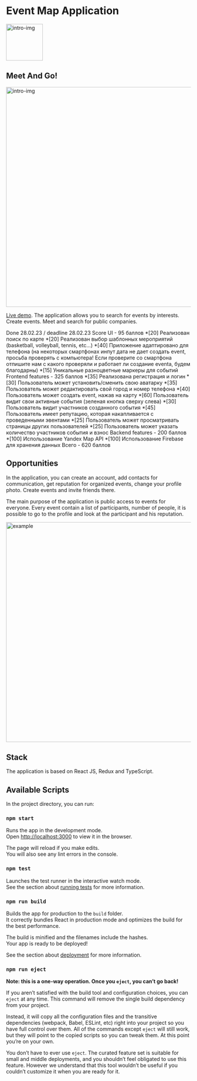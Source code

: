 <!-- center code math uml theme:white -->

# Event Map Application

<image src="./public/meetandgo-logo-green.png" alt="intro-img" width="100px">

## Meet And Go!

<image src="./public/intro.jpg" alt="intro-img" width="600px">

[Live demo](https://meet-and-go.netlify.app). The application allows you to search for events by interests. Create events. Meet and search for public companies.

Done 28.02.23 / deadline 28.02.23
Score
UI - 95 баллов
 *[20] Реализован поиск по карте
 *[20] Реализован выбор шаблонных мероприятий (basketball, volleyball, tennis, etc...)
 *[40] Приложение адаптировано для телефона (на некоторых смартфонах инпут дата не дает создать event, просьба проверять с компьютера! Если проверите со смартфона отпишите нам с какого проверяли и работает ли создание eventa, будем благодарны)
 *[15] Уникальные разноцветные маркеры для событий
Frontend features - 325 баллов
 *[35] Реализована регистрация и логин
 *[30] Пользователь может установить/сменить свою аватарку
 *[35] Пользователь может редактировать свой город и номер телефона
 *[40] Пользователь может создать event, нажав на карту
 *[60] Пользователь видит свои активные события (зеленая кнопка сверху слева)
 *[30] Пользователь видит участников созданного события
 *[45] Пользователь имеет репутацию, которая накапливается с проведенными эвентами
 *[25] Пользователь может просматривать страницы других пользователей
 *[25] Пользователь может указать количество участников события и взнос
Backend features - 200 баллов
 *[100] Использование Yandex Map API
 *[100] Использование Firebase для хранения данных
Всего - 620 баллов

## Opportunities

In the application, you can create an account, add contacts for communication, get reputation for organized events, change your profile photo. Create events and invite friends there.

The main purpose of the application is public access to events for everyone. Every event contain a list of participants, number of people, it is possible to go to the profile and look at the participant and his reputation.

<image src="./public/examples.jpg" alt="example" width="600px">

## Stack

The application is based on React JS, Redux and TypeScript.

## Available Scripts

In the project directory, you can run:

### `npm start`

Runs the app in the development mode.\
Open [http://localhost:3000](http://localhost:3000) to view it in the browser.

The page will reload if you make edits.\
You will also see any lint errors in the console.

### `npm test`

Launches the test runner in the interactive watch mode.\
See the section about [running tests](https://facebook.github.io/create-react-app/docs/running-tests) for more information.

### `npm run build`

Builds the app for production to the `build` folder.\
It correctly bundles React in production mode and optimizes the build for the best performance.

The build is minified and the filenames include the hashes.\
Your app is ready to be deployed!

See the section about [deployment](https://facebook.github.io/create-react-app/docs/deployment) for more information.

### `npm run eject`

**Note: this is a one-way operation. Once you `eject`, you can’t go back!**

If you aren’t satisfied with the build tool and configuration choices, you can `eject` at any time. This command will remove the single build dependency from your project.

Instead, it will copy all the configuration files and the transitive dependencies (webpack, Babel, ESLint, etc) right into your project so you have full control over them. All of the commands except `eject` will still work, but they will point to the copied scripts so you can tweak them. At this point you’re on your own.

You don’t have to ever use `eject`. The curated feature set is suitable for small and middle deployments, and you shouldn’t feel obligated to use this feature. However we understand that this tool wouldn’t be useful if you couldn’t customize it when you are ready for it.

